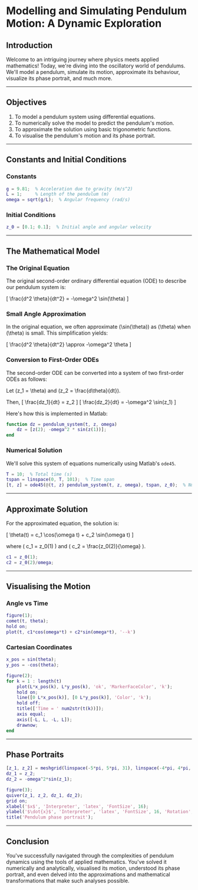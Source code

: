 # Modelling and Simulating Pendulum Motion: A Dynamic Exploration

## Introduction

Welcome to an intriguing journey where physics meets applied mathematics! Today, we're diving into the oscillatory world of pendulums. We'll model a pendulum, simulate its motion, approximate its behaviour, visualize its phase portrait, and much more.

---

## Objectives

1. To model a pendulum system using differential equations.
2. To numerically solve the model to predict the pendulum's motion.
3. To approximate the solution using basic trigonometric functions.
4. To visualise the pendulum's motion and its phase portrait.

---

## Constants and Initial Conditions

### Constants

```matlab
g = 9.81;  % Acceleration due to gravity (m/s^2)
L = 1;     % Length of the pendulum (m)
omega = sqrt(g/L);  % Angular frequency (rad/s)
```

### Initial Conditions

```matlab
z_0 = [0.1; 0.1];  % Initial angle and angular velocity
```

---

## The Mathematical Model

### The Original Equation

The original second-order ordinary differential equation (ODE) to describe our pendulum system is:

\[
\frac{d^2 \theta}{dt^2} = -\omega^2 \sin(\theta)
\]

### Small Angle Approximation

In the original equation, we often approximate \(\sin(\theta)\) as \(\theta\) when \(\theta\) is small. This simplification yields:

\[
\frac{d^2 \theta}{dt^2} \approx -\omega^2 \theta
\]

### Conversion to First-Order ODEs

The second-order ODE can be converted into a system of two first-order ODEs as follows:

Let \(z_1 = \theta\) and \(z_2 = \frac{d\theta}{dt}\).

Then,
\[
\frac{dz_1}{dt} = z_2
\]
\[
\frac{dz_2}{dt} = -\omega^2 \sin(z_1)
\]

Here's how this is implemented in Matlab:

```matlab
function dz = pendulum_system(t, z, omega)
    dz = [z(2); -omega^2 * sin(z(1))];
end
```

### Numerical Solution

We'll solve this system of equations numerically using Matlab's `ode45`.

```matlab
T = 10;  % Total time (s)
tspan = linspace(0, T, 101);  % Time span
[t, z] = ode45(@(t, z) pendulum_system(t, z, omega), tspan, z_0);  % Numerical Solution
```

---

## Approximate Solution

For the approximated equation, the solution is:

\[
\theta(t) = c_1 \cos(\omega t) + c_2 \sin(\omega t)
\]

where \( c_1 = z_0(1) \) and \( c_2 = \frac{z_0(2)}{\omega} \).

```matlab
c1 = z_0(1);
c2 = z_0(2)/omega;
```

---

## Visualising the Motion

### Angle vs Time

```matlab
figure(1);
comet(t, theta);
hold on;
plot(t, c1*cos(omega*t) + c2*sin(omega*t), '--k')
```

### Cartesian Coordinates

```matlab
x_pos = sin(theta);
y_pos = -cos(theta);

figure(2);
for k = 1 : length(t)
    plot(L*x_pos(k), L*y_pos(k), 'ok', 'MarkerFaceColor', 'k');
    hold on;
    line([0 L*x_pos(k)], [0 L*y_pos(k)], 'Color', 'k');
    hold off;
    title(['Time = ' num2str(t(k))]);
    axis equal;
    axis([-L, L, -L, L]);
    drawnow;
end
```

---

## Phase Portraits

```matlab
[z_1, z_2] = meshgrid(linspace(-5*pi, 5*pi, 31), linspace(-4*pi, 4*pi, 31));
dz_1 = z_2;
dz_2 = -omega^2*sin(z_1);

figure(3);
quiver(z_1, z_2, dz_1, dz_2);
grid on;
xlabel('$x$', 'Interpreter', 'latex', 'FontSize', 16);
ylabel('$\dot{x}$', 'Interpreter', 'latex', 'FontSize', 16, 'Rotation', 0);
title('Pendulum phase portrait');
```

---

## Conclusion

You've successfully navigated through the complexities of pendulum dynamics using the tools of applied mathematics. You've solved it numerically and analytically, visualised its motion, understood its phase portrait, and even delved into the approximations and mathematical transformations that make such analyses possible.
